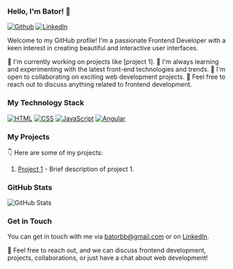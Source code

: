 ### Hello, I'm Bator! 👋

[![Github](https://img.shields.io/github/followers/BatBB?label=Follow&style=social)](https://github.com/BatBB)
[![LinkedIn](https://img.shields.io/badge/LinkedIn-Connect-blue)](https://www.linkedin.com/in/bator-baldanov)

Welcome to my GitHub profile! I'm a passionate Frontend Developer with a keen interest in creating beautiful and interactive user interfaces.

🔭 I'm currently working on projects like [project 1].
🌱 I'm always learning and experimenting with the latest front-end technologies and trends.
👯 I'm open to collaborating on exciting web development projects.
💬 Feel free to reach out to discuss anything related to frontend development.

### My Technology Stack

[![HTML](https://img.shields.io/badge-HTML-E34F26?style=for-the-badge&labelColor=000000&logo=html5&logoColor=E34F26)](https://developer.mozilla.org/en-US/docs/Web/HTML)
[![CSS](https://img.shields.io/badge-CSS-1572B6?style=for-the-badge&labelColor=000000&logo=css3&logoColor=1572B6)](https://developer.mozilla.org/en-US/docs/Web/CSS)
[![JavaScript](https://img.shields.io/badge-JavaScript-F7DF1E?style=for-the-badge&labelColor=000000&logo=javascript&logoColor=F7DF1E)](https://developer.mozilla.org/en-US/docs/Web/JavaScript)
[![Angular](https://img.shields.io/badge-Angular-DD0031?style=for-the-badge&labelColor=000000&logo=angular&logoColor=DD0031)](https://angular.io/)

### My Projects

👇 Here are some of my projects:

1. [Project 1](link) - Brief description of project 1.

### GitHub Stats

![GitHub Stats](https://github-readme-stats.vercel.app/api?username=BatBB&show_icons=true&count_private=true)

### Get in Touch

You can get in touch with me via batorbb@gmail.com or on [LinkedIn](https://www.linkedin.com/in/bator-baldanov/).

📝 Feel free to reach out, and we can discuss frontend development, projects, collaborations, or just have a chat about web development!
